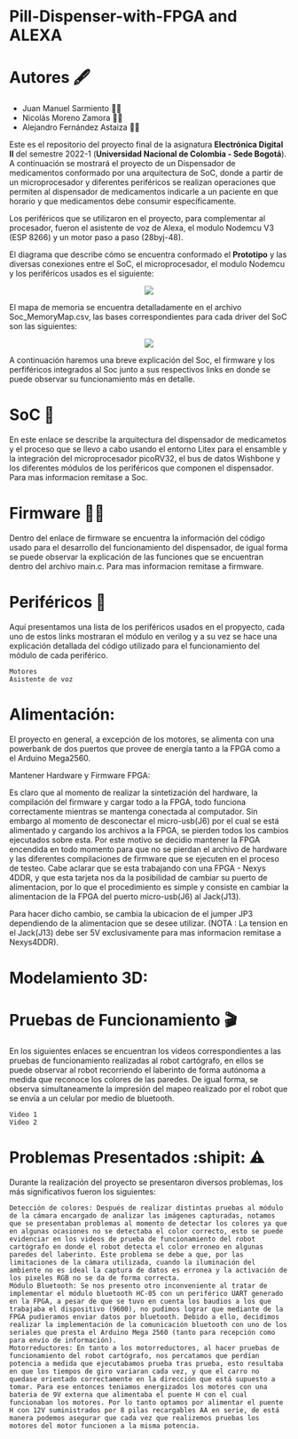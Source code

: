 # Pill-Dispenser-with-FPGA and ALEXA

# Autores 🖋️

* Juan Manuel Sarmiento 🧑‍🔧
* Nicolás Moreno Zamora 🧑‍💻
* Alejandro Fernández Astaiza 🧑‍💼

Este es el repositorio del proyecto final de la asignatura **Electrónica Digital II** del semestre 2022-1 (**Universidad Nacional de Colombia - Sede Bogotá**). A continuación se mostrará el proyecto de un Dispensador de medicamentos conformado por una arquitectura de SoC, donde a partir de un microprocesador y diferentes periféricos se realizan operaciones que permiten al dispensador de medicamentos indicarle a un paciente en que horario y que medicamentos debe consumir específicamente.


Los periféricos que se utilizaron en el proyecto, para complementar al procesador, fueron el asistente de voz de Alexa, el modulo Nodemcu V3 (ESP 8266) y un motor paso a paso (28byj-48).

El diagrama que describe cómo se encuentra conformado el **Prototipo** y las diversas conexiones entre el SoC, el microprocesador, el modulo Nodemcu y los periféricos usados es el siguiente:


<p align="center">
    <img src="https://user-images.githubusercontent.com/108309588/176550284-313a0b5f-a429-49bf-b760-07ccb335a3a7.png" />
</p>


El mapa de memoria se encuentra detalladamente en el archivo Soc_MemoryMap.csv, las bases correspondientes para cada driver del SoC son las siguientes:


<p align="center">
    <img src="https://user-images.githubusercontent.com/108309588/176072053-f07c7882-f81c-48ca-8262-724c5385cf17.png" />
</p>



A continuación haremos una breve explicación del Soc, el firmware y los perfiféricos integrados al Soc junto a sus respectivos links en donde se puede observar su funcionamiento más en detalle.

# SoC 🤖


En este enlace se describe la arquitectura del dispensador de medicametos y el proceso que se llevo a cabo usando el entorno Litex para el ensamble y la integración del microprocesador picoRV32, el bus de datos Wishbone y los diferentes módulos de los periféricos que componen el dispensador. Para mas informacion remitase a Soc.

# Firmware 👨‍💻

Dentro del enlace de firmware se encuentra la información del código usado para el desarrollo del funcionamiento del dispensador, de igual forma se puede observar la explicación de las funciones que se encuentran dentro del archivo main.c. Para mas informacion remitase a firmware.
# Periféricos 🔌

Aquí presentamos una lista de los periféricos usados en el propyecto, cada uno de estos links mostraran el módulo en verilog y a su vez se hace una explicación detallada del código utilizado para el funcionamiento del módulo de cada periférico.

    Motores
    Asistente de voz
    
    
# Alimentación:

El proyecto en general, a excepción de los motores, se alimenta con una powerbank de dos puertos que provee de energía tanto a la FPGA como a el Arduino Mega2560.

Mantener Hardware y Firmware FPGA:

Es claro que al momento de realizar la sintetización del hardware, la compilación del firmware y cargar todo a la FPGA, todo funciona correctamente mientras se mantenga conectada al computador. Sin embargo al momento de desconectar el micro-usb(J6) por el cual se está alimentado y cargando los archivos a la FPGA, se pierden todos los cambios ejecutados sobre esta. Por este motivo se decidio mantener la FPGA encendida en todo momento para que no se pierdan el archivo de hardware y las diferentes compilaciones de firmware que se ejecuten en el proceso de testeo. Cabe aclarar que se esta trabajando con una FPGA - Nexys 4DDR, y que esta tarjeta nos da la posibilidad de cambiar su puerto de alimentacion, por lo que el procedimiento es simple y consiste en cambiar la alimentacion de la FPGA del puerto micro-usb(J6) al Jack(J13).

Para hacer dicho cambio, se cambia la ubicacion de el jumper JP3 dependiendo de la alimentacion que se desee utilizar. (NOTA : La tension en el Jack(J13) debe ser 5V exclusivamente para mas informacion remitase a Nexys4DDR).

# Modelamiento 3D:

# Pruebas de Funcionamiento 🎬

En los siguientes enlaces se encuentran los videos correspondientes a las pruebas de funcionamiento realizadas al robot cartógrafo, en ellos se puede observar al robot recorriendo el laberinto de forma autónoma a medida que reconoce los colores de las paredes. De igual forma, se observa simultaneamente la impresión del mapeo realizado por el robot que se envía a un celular por medio de bluetooth.

    Video 1
    Video 2

# Problemas Presentados :shipit:  ⚠️

Durante la realización del proyecto se presentaron diversos problemas, los más significativos fueron los siguientes:

    Detección de colores: Después de realizar distintas pruebas al módulo de la cámara encargado de analizar las imágenes capturadas, notamos que se presentaban problemas al momento de detectar los colores ya que en algunas ocasiones no se detectaba el color correcto, esto se puede evidenciar en los videos de prueba de funcionamiento del robot cartógrafo en donde el robot detecta el color erroneo en algunas paredes del laberinto. Este problema se debe a que, por las limitaciones de la cámara utilizada, cuando la iluminación del ambiente no es ideal la captura de datos es erronea y la activación de los pixeles RGB no se da de forma correcta.
    Módulo Bluetooth: Se nos presento otro inconveniente al tratar de implementar el módulo bluetooth HC-05 con un periférico UART generado en la FPGA, a pesar de que se tuvo en cuenta los baudios a los que trabajaba el dispositivo (9600), no pudimos lograr que mediante de la FPGA pudieramos enviar datos por bluetooth. Debido a ello, decidimos realizar la implementación de la comunicación bluetooth con uno de los seriales que presta el Arduino Mega 2560 (tanto para recepción como para envío de información).
    Motorreductores: En tanto a los motorreductores, al hacer pruebas de funcionamiento del robot cartógrafo, nos percatamos que perdían potencia a medida que ejecutabamos prueba tras prueba, esto resultaba en que los tiempos de giro variaran cada vez, y que el carro no quedase orientado correctamente en la dirección que está supuesto a tomar. Para ese entonces teniamos energizados los motores con una bateria de 9V externa que alimentaba el puente H con el cual funcionaban los motores. Por lo tanto optamos por alimentar el puente H con 12V suministrados por 8 pilas recargables AA en serie, de está manera podemos asegurar que cada vez que realizemos pruebas los motores del motor funcionen a la misma potencia.
